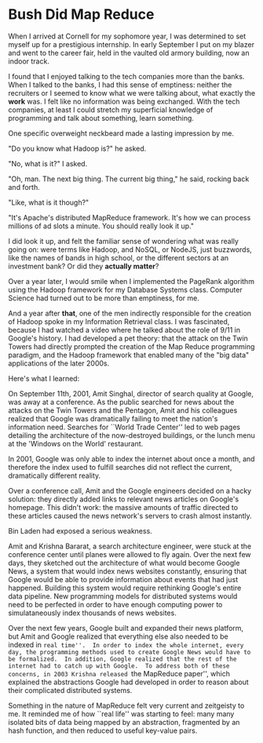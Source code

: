 # Bush Did Map Reduce

When I arrived at Cornell for my sophomore year, I was determined to set myself
up for a prestigious internship.  In early September I put on my blazer and went
to the career fair, held in the vaulted old armory building, now an indoor
track. 

I found that I enjoyed talking to the tech companies more than the banks.  When
I talked to the banks, I had this sense of emptiness: neither the recruiters or
I seemed to know what we were talking about, what exactly the **work** was.  I
felt like no information was being exchanged.  With the tech companies, at least
I could stretch my superficial knowledge of programming and talk about
something, learn something.

One specific overweight neckbeard made a lasting impression by me. 

"Do you know what Hadoop is?" he asked.

"No, what is it?" I asked.

"Oh, man.  The next big thing.  The current big thing," he said,
rocking back and forth.

"Like, what is it though?"

"It's Apache's distributed MapReduce framework.  It's how we can process
millions of ad slots a minute.  You should really look it up."

I did look it up, and felt the familiar sense of wondering what was really going
on: were terms like Hadoop, and NoSQL, or NodeJS, just buzzwords, like the names
of bands in high school, or the different sectors at an investment bank?  Or did
they **actually matter**?  

Over a year later, I would smile when I implemented the PageRank algorithm using
the Hadoop framework for my Database Systems class.  Computer Science had turned
out to be more than emptiness, for me.

And a year after **that**, one of the men indirectly responsible for the
creation of Hadoop spoke in my Information Retrieval class.  I was fascinated,
because I had watched a video where he talked about the role of 9/11 in Google's
history.  I had developed a pet theory: that the attack on the Twin Towers had
directly prompted the creation of the Map Reduce programming paradigm, and the
Hadoop framework that enabled many of the "big data" applications of the later
2000s.

Here's what I learned:

On September 11th, 2001, Amit Singhal, director of search quality at Google, was
away at a conference. As the public searched for news about the attacks on the
Twin Towers and the Pentagon, Amit and his colleagues realized that Google was
dramatically failing to meet the nation's information need. Searches for ``World
Trade Center'' led to web pages detailing the architecture of the now-destroyed
buildings, or the lunch menu at the 'Windows on the World' restaurant.  

In 2001, Google was only able to index the internet about once a month, and
therefore the index used to fulfill searches did not reflect the current,
dramatically different reality.  

Over a conference call, Amit and the Google engineers decided on a hacky
solution: they directly added links to relevant news articles on Google's
homepage.  This didn't work: the massive amounts of traffic directed to these
articles caused the news network's servers to crash almost instantly.

Bin Laden had exposed a serious weakness.

Amit and Krishna Bararat, a search architecture engineer, were stuck at the
conference center until planes were allowed to fly again.  Over the next few
days, they sketched out the architecture of what would become Google News, a
system that would index news websites constantly, ensuring that Google would be
able to provide information about events that had just happened.  Building this
system would require rethinking Google's entire data pipeline.  New programming
models for distributed systems would need to be perfected in order to have
enough computing power to simulataneously index thousands of news websites.

Over the next few years, Google built and expanded their news platform, but Amit
and Google realized that everything else also needed to be indexed in ``real
time''.  In order to index the whole internet, every day, the programming
methods used to create Google News would have to be formalized.  In addition,
Google realized that the rest of the internet had to catch up with Google.  To
address both of these concerns, in 2003 Krishna released ``the MapReduce
paper'', which explained the abstractions Google had developed in order to
reason about their complicated distributed systems.  

Something in the nature of MapReduce felt very current and zeitgeisty to me.  It
reminded me of how ``real life'' was starting to feel: many many isolated bits
of data being mapped by an abstraction, fragmented by an hash function, and then
reduced to useful key-value pairs.
